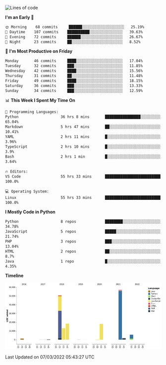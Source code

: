 <!--START_SECTION:waka-->
![Lines of code](https://img.shields.io/badge/From%20Hello%20World%20I%27ve%20Written-167%20Thousand%20lines%20of%20code-blue)

**I'm an Early 🐤** 

```text
🌞 Morning    68 commits     ██████░░░░░░░░░░░░░░░░░░░   25.19% 
🌆 Daytime    107 commits    ██████████░░░░░░░░░░░░░░░   39.63% 
🌃 Evening    72 commits     ██████░░░░░░░░░░░░░░░░░░░   26.67% 
🌙 Night      23 commits     ██░░░░░░░░░░░░░░░░░░░░░░░   8.52%

```
📅 **I'm Most Productive on Friday** 

```text
Monday       46 commits     ████░░░░░░░░░░░░░░░░░░░░░   17.04% 
Tuesday      32 commits     ███░░░░░░░░░░░░░░░░░░░░░░   11.85% 
Wednesday    42 commits     ████░░░░░░░░░░░░░░░░░░░░░   15.56% 
Thursday     31 commits     ██░░░░░░░░░░░░░░░░░░░░░░░   11.48% 
Friday       49 commits     ████░░░░░░░░░░░░░░░░░░░░░   18.15% 
Saturday     36 commits     ███░░░░░░░░░░░░░░░░░░░░░░   13.33% 
Sunday       34 commits     ███░░░░░░░░░░░░░░░░░░░░░░   12.59%

```


📊 **This Week I Spent My Time On** 

```text
💬 Programming Languages: 
Python                   36 hrs 8 mins       ████████████████░░░░░░░░░   65.04% 
Markdown                 5 hrs 47 mins       ██░░░░░░░░░░░░░░░░░░░░░░░   10.41% 
YAML                     2 hrs 11 mins       █░░░░░░░░░░░░░░░░░░░░░░░░   3.96% 
TypeScript               2 hrs 10 mins       █░░░░░░░░░░░░░░░░░░░░░░░░   3.9% 
Bash                     2 hrs 1 min         █░░░░░░░░░░░░░░░░░░░░░░░░   3.64%

🔥 Editors: 
VS Code                  55 hrs 33 mins      █████████████████████████   100.0%

💻 Operating System: 
Linux                    55 hrs 33 mins      █████████████████████████   100.0%

```

**I Mostly Code in Python** 

```text
Python                   8 repos             ████████░░░░░░░░░░░░░░░░░   34.78% 
JavaScript               5 repos             █████░░░░░░░░░░░░░░░░░░░░   21.74% 
PHP                      3 repos             ███░░░░░░░░░░░░░░░░░░░░░░   13.04% 
HTML                     2 repos             ██░░░░░░░░░░░░░░░░░░░░░░░   8.7% 
Java                     1 repo              █░░░░░░░░░░░░░░░░░░░░░░░░   4.35%

```


**Timeline**

![Chart not found](https://raw.githubusercontent.com/telesoho/telesoho/master/charts/bar_graph.png) 


 Last Updated on 07/03/2022 05:43:27 UTC
<!--END_SECTION:waka-->


<!--
**telesoho/telesoho** is a ✨ _special_ ✨ repository because its `README.md` (this file) appears on your GitHub profile.

Here are some ideas to get you started:

- 🔭 I’m currently working on ...
- 🌱 I’m currently learning ...
- 👯 I’m looking to collaborate on ...
- 🤔 I’m looking for help with ...
- 💬 Ask me about ...
- 📫 How to reach me: ...
- 😄 Pronouns: ...
- ⚡ Fun fact: ...
-->
